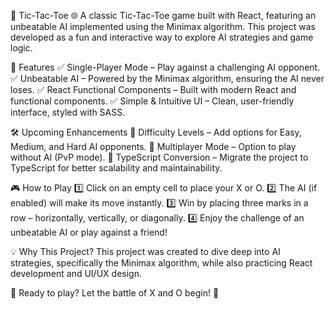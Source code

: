 🎯 Tic-Tac-Toe 🌐
A classic Tic-Tac-Toe game built with React, featuring an unbeatable AI implemented using the Minimax algorithm. This project was developed as a fun and interactive way to explore AI strategies and game logic.

🚀 Features
✅ Single-Player Mode – Play against a challenging AI opponent.
✅ Unbeatable AI – Powered by the Minimax algorithm, ensuring the AI never loses.
✅ React Functional Components – Built with modern React and functional components.
✅ Simple & Intuitive UI – Clean, user-friendly interface, styled with SASS.

🛠️ Upcoming Enhancements
🔹 Difficulty Levels – Add options for Easy, Medium, and Hard AI opponents.
🔹 Multiplayer Mode – Option to play without AI (PvP mode).
🔹 TypeScript Conversion – Migrate the project to TypeScript for better scalability and maintainability.

🎮 How to Play
1️⃣ Click on an empty cell to place your X or O.
2️⃣ The AI (if enabled) will make its move instantly.
3️⃣ Win by placing three marks in a row – horizontally, vertically, or diagonally.
4️⃣ Enjoy the challenge of an unbeatable AI or play against a friend!

💡 Why This Project?
This project was created to dive deep into AI strategies, specifically the Minimax algorithm, while also practicing React development and UI/UX design.

🎲 Ready to play? Let the battle of X and O begin! 🚀
